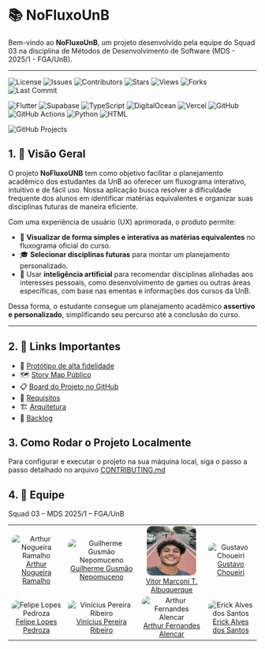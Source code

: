 # 📚 NoFluxoUnB

Bem-vindo ao **NoFluxoUnB**, um projeto desenvolvido pela equipe do Squad 03 na disciplina de Métodos de Desenvolvimento de Software (MDS - 2025/1 - FGA/UnB).

---

![License](https://img.shields.io/github/license/unb-mds/2025-1-NoFluxoUNB)
![Issues](https://img.shields.io/github/issues/unb-mds/2025-1-NoFluxoUNB)
![Contributors](https://img.shields.io/github/contributors/unb-mds/2025-1-NoFluxoUNB)
![Stars](https://img.shields.io/github/stars/unb-mds/2025-1-NoFluxoUNB?style=social)
![Views](https://komarev.com/ghpvc/?username=unb-mds&label=views&color=green)
![Forks](https://img.shields.io/github/forks/unb-mds/2025-1-NoFluxoUNB?style=social)
![Last Commit](https://img.shields.io/github/last-commit/unb-mds/2025-1-NoFluxoUNB)

![Flutter](https://img.shields.io/badge/flutter-3.19.0-blue)
![Supabase](https://img.shields.io/badge/supabase-1.0.0-brightgreen)
![TypeScript](https://img.shields.io/badge/typescript-5.3.0-blue)
![DigitalOcean](https://img.shields.io/badge/digitalocean-cloud-blue)
![Vercel](https://img.shields.io/badge/vercel-deploy-black)
![GitHub](https://img.shields.io/badge/github-repository-blue)
![GitHub Actions](https://img.shields.io/badge/github_actions-v2.0.0-2088FF)
![Python](https://img.shields.io/badge/python-3.11-blue)
![HTML](https://img.shields.io/badge/html-5-orange)

![GitHub Projects](https://img.shields.io/badge/github-projects-90a1b2)

## 1. 📌 Visão Geral

O projeto **NoFluxoUNB** tem como objetivo facilitar o planejamento acadêmico dos estudantes da UnB ao oferecer um fluxograma interativo, intuitivo e de fácil uso. Nossa aplicação busca resolver a dificuldade frequente dos alunos em identificar matérias equivalentes e organizar suas disciplinas futuras de maneira eficiente.

Com uma experiência de usuário (UX) aprimorada, o produto permite:

- 🎯 **Visualizar de forma simples e interativa as matérias equivalentes** no fluxograma oficial do curso.
- 🎓 **Selecionar disciplinas futuras** para montar um planejamento personalizado.
- 🤖 Usar **inteligência artificial** para recomendar disciplinas alinhadas aos interesses pessoais, como desenvolvimento de games ou outras áreas específicas, com base nas ementas e informações dos cursos da UnB.

Dessa forma, o estudante consegue um planejamento acadêmico **assertivo e personalizado**, simplificando seu percurso até a conclusão do curso.

---

## 2. 🧩 Links Importantes

- 🧩 [Protótipo de alta fidelidade](https://www.figma.com/design/uy5ZwJGkuzjRaeREouMSlI/-arquivado--Prototipo-e-IDV-No-FLX-UnB?node-id=0-1&p=f&t=wMKM19zNX9jK3v7F-0)  
- 🗺️ [Story Map Público](https://miro.com/app/board/uXjVIC_JkAY=/?moveToWidget=3458764599792494680&cot=14)  
- 📋 [Board do Projeto no GitHub](https://github.com/orgs/unb-mds/projects/29)
- 📑 [Requisitos](https://github.com/unb-mds/2025-1-NoFluxoUNB/blob/main/documentacao/requisitos.md)
- 🏗️ [Arquitetura](https://miro.com/app/board/uXjVIC_JkAY=/?moveToWidget=3458764626773503994&cot=14)
- 🧾 [Backlog](https://miro.com/app/board/uXjVIC_JkAY=/?moveToWidget=3458764626757911762&cot=14)
 
 
## 3. Como Rodar o Projeto Localmente

Para configurar e executar o projeto na sua máquina local, siga o passo a passo detalhado no arquivo [CONTRIBUTING.md](./CONTRIBUTING.md)

 ## 4. 👥 Equipe

Squad 03 – MDS 2025/1 – FGA/UnB

<table>
   <tr>
     <td align="center">
       <img src="https://github.com/ArthurNRamalho.png" width="100px;" style="border-radius: 10px;" alt="Arthur Nogueira Ramalho"/><br />
       <a href="#">Arthur Nogueira Ramalho</a>
     </td>
     <td align="center">
       <img src="https://github.com/gusmoles.png" width="100px;" style="border-radius: 10px;" alt="Guilherme Gusmão Nepomuceno"/><br />
       <a href="#">Guilherme Gusmão Nepomuceno</a>
     </td>
     <td align="center">
       <img src="assets\Logo_eu_3 editada.JPG" width="100px;" height="100px" style="border-radius: 10px;" alt="Vitor Marconi T. Albuquerque"/><br />
       <a href="#">Vitor Marconi T. Albuquerque</a>
     </td>
     <td align="center">
       <img src="https://github.com/staann.png" width="100px;" style="border-radius: 10px;" alt="Gustavo Choueiri"/><br />
       <a href="#">Gustavo Choueiri</a>
     </td>
   </tr>
   <tr>
     <td align="center">
       <img src="https://github.com/darkymeubem.png" width="100px;" style="border-radius: 10px;" alt="Felipe Lopes Pedroza"/><br />
       <a href="#">Felipe Lopes Pedroza</a>
     </td>
     <td align="center">
       <img src="https://github.com/Vinicius-Ribeiro04.png" width="100px;" style="border-radius: 10px;" alt="Vinícius Pereira Ribeiro"/><br />
       <a href="#">Vinícius Pereira Ribeiro</a>
     </td>
     <td align="center">
       <img src="https://github.com/hisarxt.png" width="100px;" style="border-radius: 10px;" alt="Arthur Fernandes Alencar"/><br />
       <a href="#">Arthur Fernandes Alencar</a>
     </td>
     <td align="center">
       <img src="https://github.com/erickaalves.png" width="100px;" style="border-radius: 10px;" alt="Erick Alves dos Santos"/><br />
       <a href="#">Erick Alves dos Santos</a>
     </td>
   </tr>
 </table>
